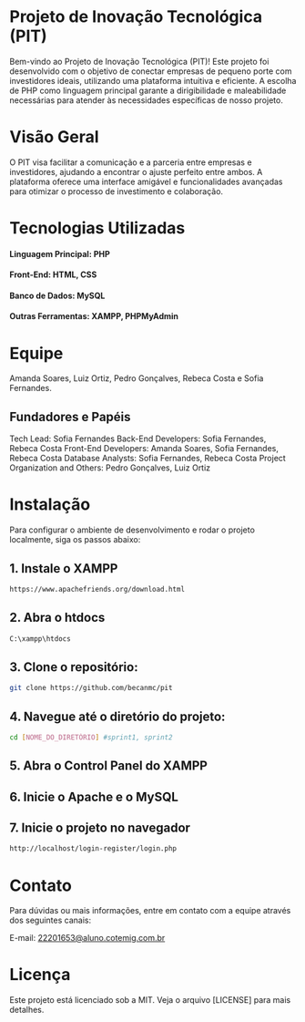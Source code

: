 # Projeto de Inovação Tecnológica (PIT)
Bem-vindo ao Projeto de Inovação Tecnológica (PIT)! Este projeto foi desenvolvido com o objetivo de conectar empresas de pequeno porte com investidores ideais, utilizando uma plataforma intuitiva e eficiente. A escolha de PHP como linguagem principal garante a dirigibilidade e maleabilidade necessárias para atender às necessidades específicas de nosso projeto.

# Visão Geral
O PIT visa facilitar a comunicação e a parceria entre empresas e investidores, ajudando a encontrar o ajuste perfeito entre ambos. A plataforma oferece uma interface amigável e funcionalidades avançadas para otimizar o processo de investimento e colaboração.

# Tecnologias Utilizadas
#### Linguagem Principal: PHP
#### Front-End: HTML, CSS
#### Banco de Dados: MySQL
#### Outras Ferramentas: XAMPP, PHPMyAdmin

# Equipe
Amanda Soares, Luiz Ortiz, Pedro Gonçalves, Rebeca Costa e Sofia Fernandes.
## Fundadores e Papéis
Tech Lead: Sofia Fernandes
Back-End Developers: Sofia Fernandes, Rebeca Costa
Front-End Developers: Amanda Soares, Sofia Fernandes, Rebeca Costa
Database Analysts: Sofia Fernandes, Rebeca Costa
Project Organization and Others: Pedro Gonçalves, Luiz Ortiz

# Instalação
Para configurar o ambiente de desenvolvimento e rodar o projeto localmente, siga os passos abaixo:

## 1. Instale o XAMPP

```bash
https://www.apachefriends.org/download.html
```

## 2. Abra o htdocs

```bash
C:\xampp\htdocs
```

## 3. Clone o repositório:

```bash
git clone https://github.com/becanmc/pit
```

## 4. Navegue até o diretório do projeto:

```bash
cd [NOME_DO_DIRETÓRIO] #sprint1, sprint2
```

## 5. Abra o Control Panel do XAMPP

## 6. Inicie o Apache e o MySQL

## 7. Inicie o projeto no navegador

```bash
http://localhost/login-register/login.php
```

# Contato
Para dúvidas ou mais informações, entre em contato com a equipe através dos seguintes canais:

E-mail: 22201653@aluno.cotemig.com.br

# Licença
Este projeto está licenciado sob a MIT. Veja o arquivo [LICENSE] para mais detalhes.

